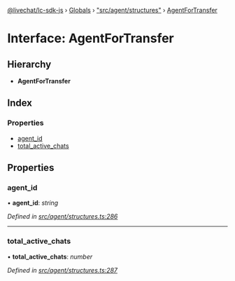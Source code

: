 [@livechat/lc-sdk-js](../README.md) › [Globals](../globals.md) › ["src/agent/structures"](../modules/_src_agent_structures_.md) › [AgentForTransfer](_src_agent_structures_.agentfortransfer.md)

# Interface: AgentForTransfer

## Hierarchy

* **AgentForTransfer**

## Index

### Properties

* [agent_id](_src_agent_structures_.agentfortransfer.md#agent_id)
* [total_active_chats](_src_agent_structures_.agentfortransfer.md#total_active_chats)

## Properties

###  agent_id

• **agent_id**: *string*

*Defined in [src/agent/structures.ts:286](https://github.com/livechat/lc-sdk-js/blob/adb7bb1/src/agent/structures.ts#L286)*

___

###  total_active_chats

• **total_active_chats**: *number*

*Defined in [src/agent/structures.ts:287](https://github.com/livechat/lc-sdk-js/blob/adb7bb1/src/agent/structures.ts#L287)*

